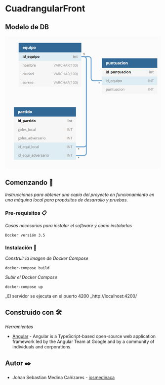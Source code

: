 # CuadrangularFront
## Modelo de DB
![alt text](https://raw.githubusercontent.com/josmedinaca/CuadrangularBack/main/Captura.PNG)

## Comenzando 🚀

_Instrucciones para obtener una copia del proyecto en funcionamiento en una máquina local para propósitos de desarrollo y pruebas._


### Pre-requisitos 📋

_Cosas necesarias para instalar el software y como instalarlas_

```
Docker versión 3.5
```

### Instalación 🔧

_Construir la imagen de Docker Compose_

```
docker-compose build
```

_Subir el Docker Compose_

```
docker-compose up
```

_El servidor se ejecuta en el puerto 4200
_http://localhost:4200/

## Construido con 🛠️

_Herramientas_

* [Angular](https://angular.io/) - Angular is a TypeScript-based open-source web application framework led by the Angular Team at Google and by a community of individuals and corporations. 

## Autor ✒️

* Johan Sebastian Medina Cañizares - [josmedinaca](https://github.com/josmedinaca)